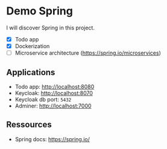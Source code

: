 # Demo Spring

I will discover Spring in this project.

- [x] Todo app
- [x] Dockerization
- [ ] Microservice architecture (<https://spring.io/microservices>)

## Applications

- Todo app: <http://localhost:8080>
- Keycloak: <http://localhost:8070>
- Keycloak db port: ```5432```
- Adminer: <http://localhost:7000>

## Ressources

- Spring docs: <https://spring.io/>
